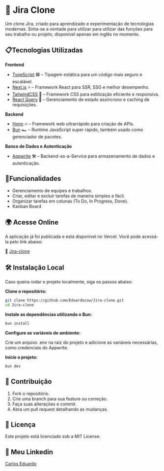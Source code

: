 # 📝 Jira Clone
Um clone Jira, criado para aprendizado e experimentação de tecnologias modernas. Sinta-se a vontade para utilizar para utilizar das funções para seu trabalho ou projeto, disponível apenas em inglês no momento.

## 📋Tecnologias Utilizadas
**Frontend**

- [TypeScript](https://www.typescriptlang.org/) 🟦 – Tipagem estática para um código mais seguro e escalável.
- [Next.js](https://nextjs.org/) ⚡ – Framework React para SSR, SSG e melhor desempenho.
- [TailwindCSS](https://tailwindcss.com/) 🎨 – Framework CSS para estilização eficiente e responsiva.
- [React Query](https://tanstack.com/query/latest) 🔄 – Gerenciamento de estado assíncrono e caching de requisições.
  
**Backend**
  
- [Hono](https://hono.dev/) 🔥 – Framework web ultrarrápido para criação de APIs.
- [Bun](https://bun.sh/) 🏎️ – Runtime JavaScript super rápido, também usado como gerenciador de pacotes.

**Banco de Dados e Autenticação**

- [Appwrite](https://appwrite.io/) 🛠️ – Backend-as-a-Service para armazenamento de dados e autenticação.

## 🚀Funcionalidades
- Gerenciamento de equipes e trabalhos.
- Criar, editar e excluir tarefas de maneira simples e fácil.
- Organizar tarefas em colunas (To Do, In Progress, Done).
- Kanban Board

## 🌍 Acesse Online

A aplicação já foi publicada e está disponível no Vercel. Você pode acessá-la pelo link abaixo:

🔗 [Jira-clone](https://jira-clone-psi-three.vercel.app)

## 🛠️ Instalação Local

Caso queira rodar o projeto localmente, siga os passos abaixo:

**Clone o repositório:**

```bash
git clone https://github.com/Eduardozsw/Jira-clone.git
cd Jira-clone
```

**Instale as dependências utilizando o Bun:**

```bash
bun install
```

**Configure as variáveis de ambiente:**

Crie um arquivo .env na raiz do projeto e adicione as variáveis necessárias, como credenciais do Appwrite.

**Inicie o projeto:**
```bash
bun dev
```

## 🤝 Contribuição

1. Fork o repositório.
2. Crie uma branch para sua feature ou correção.
3. Faça suas alterações e commit.
4. Abra um pull request detalhando as mudanças.

## 📜 Licença
Este projeto está licenciado sob a MIT License.

## 📖 Meu Linkedin
[Carlos Eduardo](https://www.linkedin.com/in/carloseduardossm/)
